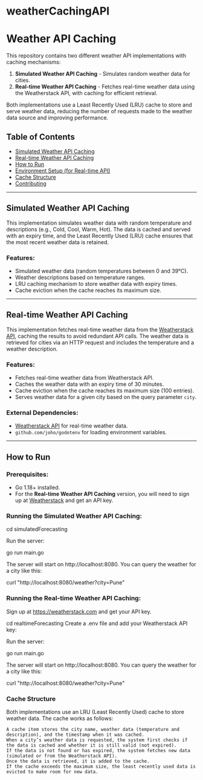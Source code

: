 # weatherCachingAPI
# Weather API Caching

This repository contains two different weather API implementations with caching mechanisms:
1. **Simulated Weather API Caching** - Simulates random weather data for cities.
2. **Real-time Weather API Caching** - Fetches real-time weather data using the Weatherstack API, with caching for efficient retrieval.

Both implementations use a Least Recently Used (LRU) cache to store and serve weather data, reducing the number of requests made to the weather data source and improving performance.

## Table of Contents
- [Simulated Weather API Caching](#simulated-weather-api-caching)
- [Real-time Weather API Caching](#real-time-weather-api-caching)
- [How to Run](#how-to-run)
- [Environment Setup (for Real-time API)](#environment-setup-for-real-time-api)
- [Cache Structure](#cache-structure)
- [Contributing](#contributing)

---

## Simulated Weather API Caching

This implementation simulates weather data with random temperature and descriptions (e.g., Cold, Cool, Warm, Hot). The data is cached and served with an expiry time, and the Least Recently Used (LRU) cache ensures that the most recent weather data is retained.

### Features:
- Simulated weather data (random temperatures between 0 and 39°C).
- Weather descriptions based on temperature ranges.
- LRU caching mechanism to store weather data with expiry times.
- Cache eviction when the cache reaches its maximum size.

---

## Real-time Weather API Caching

This implementation fetches real-time weather data from the [Weatherstack API](https://weatherstack.com/), caching the results to avoid redundant API calls. The weather data is retrieved for cities via an HTTP request and includes the temperature and a weather description.

### Features:
- Fetches real-time weather data from Weatherstack API.
- Caches the weather data with an expiry time of 30 minutes.
- Cache eviction when the cache reaches its maximum size (100 entries).
- Serves weather data for a given city based on the query parameter `city`.

### External Dependencies:
- [Weatherstack API](https://weatherstack.com/) for real-time weather data.
- `github.com/joho/godotenv` for loading environment variables.

---

## How to Run

### Prerequisites:
- Go 1.18+ installed.
- For the **Real-time Weather API Caching** version, you will need to sign up at [Weatherstack](https://weatherstack.com/) and get an API key.

### Running the Simulated Weather API Caching:
cd simulatedForecasting

Run the server:

go run main.go

The server will start on http://localhost:8080. You can query the weather for a city like this:

curl "http://localhost:8080/weather?city=Pune"

### Running the Real-time Weather API Caching:

Sign up at https://weatherstack.com and get your API key.

cd realtimeForecasting
Create a .env file and add your Weatherstack API key:

Run the server:

go run main.go

The server will start on http://localhost:8080. You can query the weather for a city like this:

curl "http://localhost:8080/weather?city=Pune"

### Cache Structure

Both implementations use an LRU (Least Recently Used) cache to store weather data. The cache works as follows:

    A cache item stores the city name, weather data (temperature and description), and the timestamp when it was cached.
    When a city’s weather data is requested, the system first checks if the data is cached and whether it is still valid (not expired).
    If the data is not found or has expired, the system fetches new data (simulated or from the Weatherstack API).
    Once the data is retrieved, it is added to the cache.
    If the cache exceeds the maximum size, the least recently used data is evicted to make room for new data.
